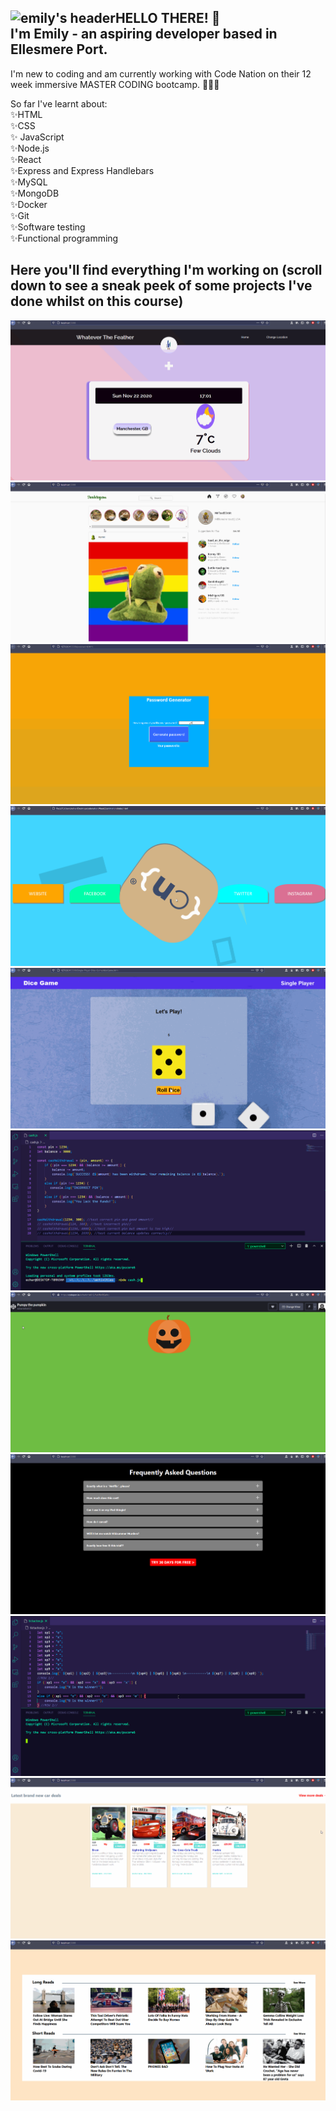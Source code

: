 

![emily's header](https://media-exp1.licdn.com/dms/image/C5616AQHQjxhIrh3lQg/profile-displaybackgroundimage-shrink_350_1400/0/1605118373484?e=1611792000&v=beta&t=wpoSNGIr0gTULb5yl2Y-79jBwfR2jK8_iopf2IblwmU)**HELLO THERE! 👋**  
I'm Emily - an aspiring developer based in Ellesmere Port. 
---

I'm new to coding and am currently working with Code Nation on their 12 week immersive MASTER CODING bootcamp. 👩🏻‍💻

So far I've learnt about:  
✨HTML   
✨CSS  
✨ JavaScript  
✨Node.js  
✨React  
✨Express and Express Handlebars  
✨MySQL  
✨MongoDB  
✨Docker  
✨Git  
✨Software testing  
✨Functional programming  


Here you'll find everything I'm working on (scroll down to see a sneak peek of some projects I've done whilst on this course)
---


<img src="/githubProfile/whateverTheFeather.gif" />
<img src="/githubProfile/toadstagram.gif" />
<img src="/githubProfile/PWGen.gif" />
<img src="/githubProfile/cssAnimation.gif" />
<img src="/githubProfile/DiceGameDOM.gif" />
<img src="/githubProfile/cashWithdrawl.gif" />
<img src="/githubProfile/pumpy.gif" />
<img src="/githubProfile/netflixReact.gif" />
<img src="/githubProfile/tictactoe.gif" />
<img src="/githubProfile/carDealsReact.gif" />
<img src="/githubProfile/bbcNews.gif" />



